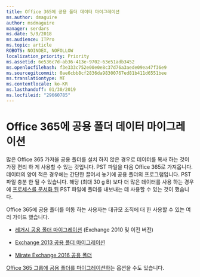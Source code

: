 ```yaml
---
title: Office 365에 공용 폴더 데이터 마이그레이션
ms.author: dmaguire
author: msdmaguire
manager: serdars
ms.date: 5/9/2018
ms.audience: ITPro
ms.topic: article
ROBOTS: NOINDEX, NOFOLLOW
localization_priority: Priority
ms.assetid: 6e536c7d-ab36-413e-9702-63e51adb3452
ms.openlocfilehash: f3e333c752e00e0e8c37d76a3aede09ea47f36e9
ms.sourcegitcommit: 0ae6cbb8cf2836da98300767ed81b411d6551bee
ms.translationtype: MT
ms.contentlocale: ko-KR
ms.lasthandoff: 01/30/2019
ms.locfileid: "29660785"
---
```

# <a name="migrate-public-folder-data-to-office-365"></a>Office 365에 공용 폴더 데이터 마이그레이션

많은 Office 365 가져올 공용 폴더를 설치 하지 않은 경우로 데이터를 복사 하는 것이 가장 편리 하 게 사용할 수 있는 것입니다. PST 파일을 다음 Office 365로 가져옵니다. 데이터의 양이 적은 경우에는 간단한 끌어서 놓기에 공용 폴더의 프로그램입니다. PST 파일 충분 한 될 수 있습니다. 해당 (최대 30 g B) 보다 더 많은 데이터를 사용 하는 경우에 [프로세스를 문서화 된](https://technet.microsoft.com/library/dn874017%28v=exchg.150%29.aspx) PST 파일에 폴더를 내보내는 데 사용할 수 있는 것이 했습니다. 
  
Office 365에 공용 폴더를 이동 하는 사용자는 대규모 조직에 대 한 사용할 수 있는 여러 가이드 했습니다.
  
- [레거시 공용 폴더 마이그레이션](https://technet.microsoft.com/library/dn874017%28v=exchg.150%29.aspx) (Exchange 2010 및 이전 버전) 
    
- [Exchange 2013 공용 폴더 마이그레이션](https://technet.microsoft.com/library/mt798260%28v=exchg.150%29.aspx)
    
- [Mirate Exchange 2016 공용 폴더](https://technet.microsoft.com/library/mt798260%28v=exchg.160%29.aspx)
    
[Office 365 그룹에 공용 폴더를 마이그레이션하](https://technet.microsoft.com/library/mt843872%28v=exchg.150%29.aspx)는 옵션을 수도 있습니다.
  

